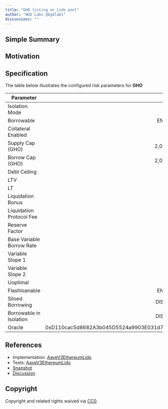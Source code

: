 ```yaml
---
title: "GHO listing on Lido pool"
author: "BGD Labs @bgdlabs"
discussions: ""
---
```


## Simple Summary

## Motivation

## Specification

The table below illustrates the configured risk parameters for **GHO**

| Parameter                 |                                      Value |
| ------------------------- | -----------------------------------------: |
| Isolation Mode            |                                      false |
| Borrowable                |                                    ENABLED |
| Collateral Enabled        |                                       true |
| Supply Cap (GHO)          |                                  2,000,000 |
| Borrow Cap (GHO)          |                                  2,000,000 |
| Debt Ceiling              |                                      USD 0 |
| LTV                       |                                        0 % |
| LT                        |                                        0 % |
| Liquidation Bonus         |                                        0 % |
| Liquidation Protocol Fee  |                                       20 % |
| Reserve Factor            |                                        0 % |
| Base Variable Borrow Rate |                                        4 % |
| Variable Slope 1          |                                        0 % |
| Variable Slope 2          |                                        0 % |
| Uoptimal                  |                                      100 % |
| Flashloanable             |                                    ENABLED |
| Siloed Borrowing          |                                   DISABLED |
| Borrowable in Isolation   |                                   DISABLED |
| Oracle                    | 0xD110cac5d8682A3b045D5524a9903E031d70FCCd |

## References

- Implementation: [AaveV3EthereumLido](https://github.com/bgd-labs/aave-proposals-v3/blob/main/src/20241119_AaveV3EthereumLido_GHOListingOnLidoPool/AaveV3EthereumLido_GHOListingOnLidoPool_20241119.sol)
- Tests: [AaveV3EthereumLido](https://github.com/bgd-labs/aave-proposals-v3/blob/main/src/20241119_AaveV3EthereumLido_GHOListingOnLidoPool/AaveV3EthereumLido_GHOListingOnLidoPool_20241119.t.sol)
- [Snapshot](TODO)
- [Discussion](TODO)

## Copyright

Copyright and related rights waived via [CC0](https://creativecommons.org/publicdomain/zero/1.0/).
